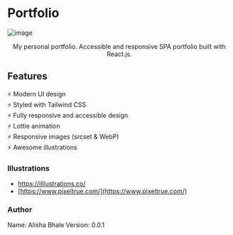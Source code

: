 # Portfolio

![image](https://github.com/alishabhale/portfolio/assets/44771856/4c2f2ec0-13b3-473d-b1a0-a86783de1fde)

<p align="center"> My personal portfolio. Accessible and responsive SPA portfolio built with React.js. </p>

## Features


⚡️ Modern UI design \
⚡️ Styled with Tailwind CSS\
⚡️ Fully responsive and accessible design\
⚡️ Lottie animation\
⚡️ Responsive images (srcset & WebP)\
⚡️ Awesome illustrations 


### Illustrations

- [https://illlustrations.co/ ](https://illlustrations.co/)
- [https://www.pixeltrue.com/](https://www.pixeltrue.com/)

### Author

Name: Alisha Bhale
Version: 0.0.1

